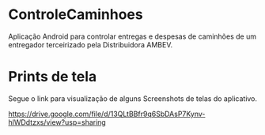 # ControleCaminhoes
Aplicação Android para controlar entregas e despesas de caminhões de um entregador terceirizado pela Distribuidora AMBEV.

# Prints de tela
Segue o link para visualização de alguns Screenshots de telas do aplicativo.

https://drive.google.com/file/d/13QLtBBfr9q6SbDAsP7Kynv-hlWDdtzxs/view?usp=sharing
